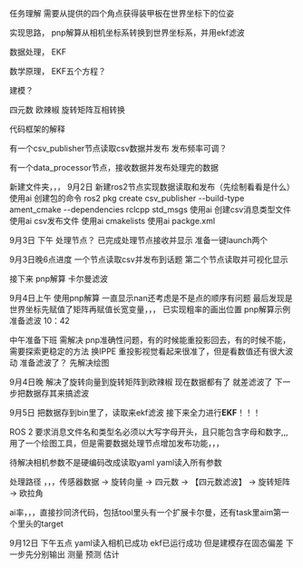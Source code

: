 任务理解
需要从提供的四个角点获得装甲板在世界坐标下的位姿

实现思路，
pnp解算从相机坐标系转换到世界坐标系，并用ekf滤波

数据处理，
EKF

数学原理，
EKF五个方程？

建模？

四元数 欧辣椒 旋转矩阵互相转换 


代码框架的解释

有一个csv_publisher节点读取csv数据并发布 发布频率可调？

有一个data_processor节点，接收数据并发布处理完的数据

















新建文件夹，，， 
9月2日 新建ros2节点实现数据读取和发布（先绘制看看是什么）
使用ai 创建包的命令 ros2 pkg create csv_publisher --build-type ament_cmake --dependencies rclcpp std_msgs
使用ai 创建csv消息类型文件
使用ai csv发布文件
使用ai cmakelists
使用ai packge.xml

9月3日 下午 处理节点？
已完成处理节点接收并显示
准备一键launch两个

9月3日晚6点进度 一个节点读取csv并发布到话题 第二个节点读取并可视化显示

接下来 pnp解算 卡尔曼滤波

9月4日上午 使用pnp解算 一直显示nan还考虑是不是点的顺序有问题 最后发现是世界坐标先赋值了矩阵再赋值长宽变量，，，
已实现粗率的画出位置 pnp解算示例 准备滤波 10：42

中午准备下班 需解决 pnp准确性问题，有的时候能重投影回去，有的时候不能，需要探索更稳定的方法
换IPPE 重投影视觉看起来很准了，但是看数值还有很大波动
准备滤波了？ 先解决绘图

9月4日晚 解决了旋转向量到旋转矩阵到欧辣椒 现在数据都有了 就差滤波了 下一步把数据存其来搞滤波

9月5日 把数据存到bin里了，读取来ekf滤波 接下来全力进行**EKF**！！！



ROS 2 要求消息文件名和类型名必须以大写字母开头，且只能包含字母和数字,,, 用了一个绘图工具，但是需要数据处理节点增加发布功能，，，




待解决相机参数不是硬编码改成读取yaml   yaml读入所有参数

处理路径 ，，，传感器数据 → 旋转向量 → 四元数 → 【四元数滤波】 → 旋转矩阵 → 欧拉角


ai率，，，直接抄同济代码，包括tool里头有一个扩展卡尔曼，还有task里aim第一个里头的target

9月12日 下午五点 yaml读入相机已成功 ekf已运行成功 但是建模存在固态偏差  下一步先分别输出 测量 预测 估计
